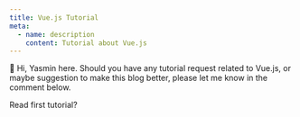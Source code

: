```yaml
---
title: Vue.js Tutorial
meta:
  - name: description
    content: Tutorial about Vue.js
---
```


:wave: Hi, Yasmin here. Should you have any tutorial request related to Vue.js, or maybe suggestion to make this blog better, please let me know in the comment below.

Read first <router-link to="./aos">tutorial</router-link>?

<Vssue
  :title="
    $page.relativePath
      .split('/')
      .shift()
  "
/>
